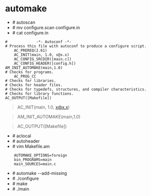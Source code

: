 # automake

- \# autoscan
- \# mv configure.scan configure.in
- \# cat configure.in

```
#             -*- Autoconf -*-
# Process this file with autoconf to produce a configure script.
    AC_PREREQ(2.61)
    AC_INIT(main, 1.0, x@x.x)
    AC_CONFIG_SRCDIR([main.c])
    AC_CONFIG_HEADER([config.h])
AM_INIT_AUTOMAKE(main,1.0)
# Checks for programs.
    AC_PROG_CC
# Checks for libraries.
# Checks for header files.
# Checks for typedefs, structures, and compiler characteristics.
# Checks for library functions.
AC_OUTPUT([Makefile])
```
> AC_INIT(main, 1.0, x@x.x)

> AM_INIT_AUTOMAKE(main,1.0)

> AC_OUTPUT([Makefile])

- \# aclocal
- \# autoheader
- \# vim Makefile.am

```
    AUTOMAKE_OPTIONS=foreign
    bin_PROGRAMS=main
    main_SOURCES=main.c
```

- \# automake --add-missing
- \# ./configure
- \# make
- \# ./main 



